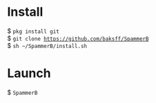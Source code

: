 # Install
$ <code>pkg install git</code><br>
$ <code>git clone https://github.com/baksff/SpammerB</code><br>
$ <code>sh ~/SpammerB/install.sh</code><br>
# Launch
$ <code>SpammerB</code><br>
